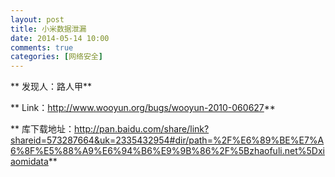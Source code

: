 ```yaml
---
layout: post
title: 小米数据泄漏
date: 2014-05-14 10:00
comments: true
categories: [网络安全]
---
```

 
** 发现人：路人甲** 

** Link：http://www.wooyun.org/bugs/wooyun-2010-060627** 

** 库下载地址：http://pan.baidu.com/share/link?shareid=573287664&uk=2335432954#dir/path=%2F%E6%89%BE%E7%A6%8F%E5%88%A9%E6%94%B6%E9%9B%86%2F%5Bzhaofuli.net%5Dxiaomidata** 